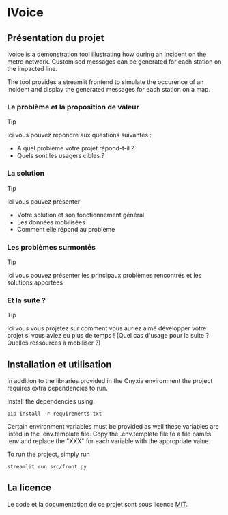 # IVoice

## Présentation du projet

Ivoice is a demonstration tool illustrating how during an incident on the metro network. Customised messages can be generated for each station on the impacted line.

The tool provides a streamlit frontend to simulate the occurence of an incident and display the generated messages for each station on a map.

### Le problème et la proposition de valeur
> [!TIP]
> Ici vous pouvez répondre aux questions suivantes :
> - A quel problème votre projet répond-t-il ?
> - Quels sont les usagers cibles ?


### La solution
> [!TIP]
> Ici vous pouvez présenter
> - Votre solution et son fonctionnement général
> - Les données mobilisées
> - Comment elle répond au problème

### Les problèmes surmontés
> [!TIP]
> Ici vous pouvez présenter les principaux problèmes rencontrés et les solutions apportées

### Et la suite ?
> [!TIP]
> Ici vous vous projetez sur comment vous auriez aimé développer votre projet si vous aviez eu plus de temps ! (Quel cas d'usage pour la suite ? Quelles ressources à mobiliser ?)


## Installation et utilisation

In addition to the libraries provided in the Onyxia environment the project requires extra dependencies to run.

Install the dependencies using:
```
pip install -r requirements.txt
```

Certain environment variables must be provided as well these variables are listed in the .env.template file.
Copy the .env.template file to a file names .env and replace the "XXX" for each variable with the appropriate value.

To run the project, simply run
```
streamlit run src/front.py
```

## La licence
Le code et la documentation de ce projet sont sous licence [MIT](LICENSE).